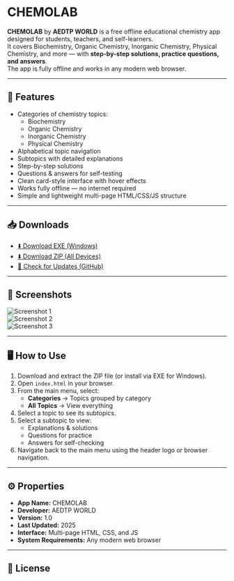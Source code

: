 # CHEMOLAB

**CHEMOLAB** by **AEDTP WORLD** is a free offline educational chemistry app designed for students, teachers, and self-learners.  
It covers Biochemistry, Organic Chemistry, Inorganic Chemistry, Physical Chemistry, and more — with **step-by-step solutions, practice questions, and answers**.  
The app is fully offline and works in any modern web browser.

---

## 🚀 Features
- Categories of chemistry topics:
  - Biochemistry
  - Organic Chemistry
  - Inorganic Chemistry
  - Physical Chemistry
- Alphabetical topic navigation
- Subtopics with detailed explanations
- Step-by-step solutions
- Questions & answers for self-testing
- Clean card-style interface with hover effects
- Works fully offline — no internet required
- Simple and lightweight multi-page HTML/CSS/JS structure

---

## 📥 Downloads
- [⬇️ Download EXE (Windows)](https://aedtpworld.github.io/apps/chemolab/chemolab.exe)  
- [⬇️ Download ZIP (All Devices)](https://aedtpworld.github.io/apps/chemolab/chemolab.zip)  
- [🔄 Check for Updates (GitHub)](https://github.com/aedtpworld/apps/tree/main/chemolab)

---

## 📸 Screenshots
![Screenshot 1](https://aedtpworld.github.io/apps/chemolab/screenshot1.jpg)  
![Screenshot 2](https://aedtpworld.github.io/apps/chemolab/screenshot2.png)  
![Screenshot 3](https://aedtpworld.github.io/apps/chemolab/screenshot3.png)  

---

## 🖥️ How to Use
1. Download and extract the ZIP file (or install via EXE for Windows).
2. Open `index.html` in your browser.
3. From the main menu, select:
   - **Categories** → Topics grouped by category  
   - **All Topics** → View everything  
4. Select a topic to see its subtopics.
5. Select a subtopic to view:
   - Explanations & solutions
   - Questions for practice
   - Answers for self-checking
6. Navigate back to the main menu using the header logo or browser navigation.

---

## ⚙️ Properties
- **App Name:** CHEMOLAB  
- **Developer:** AEDTP WORLD  
- **Version:** 1.0  
- **Last Updated:** 2025  
- **Interface:** Multi-page HTML, CSS, and JS  
- **System Requirements:** Any modern web browser  

---

## 📜 License

